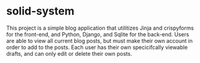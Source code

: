 # solid-system

This project is a simple blog application that utilitizes Jinja and crispyforms for the front-end, and Python, Django, and Sqlite for the back-end.
Users are able to view all current blog posts, but must make their own account in order to add to the posts.
Each user has their own specicifcally viewable drafts, and can only edit or delete their own posts.
